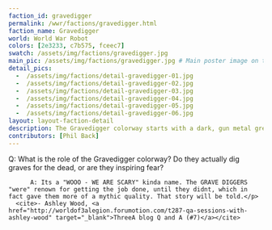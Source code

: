 ```yaml
---
faction_id: gravedigger
permalink: /wwr/factions/gravedigger.html
faction_name: Gravedigger
world: World War Robot
colors: [2e3233, c7b575, fceec7]
swatch: /assets/img/factions/gravedigger.jpg 
main_pic: /assets/img/factions/gravedigger.jpg # Main poster image on the faction page
detail_pics:
  -  /assets/img/factions/detail-gravedigger-01.jpg    
  -  /assets/img/factions/detail-gravedigger-02.jpg
  -  /assets/img/factions/detail-gravedigger-03.jpg 
  -  /assets/img/factions/detail-gravedigger-04.jpg 
  -  /assets/img/factions/detail-gravedigger-05.jpg 
  -  /assets/img/factions/detail-gravedigger-06.jpg 
layout: layout-faction-detail
description: The Gravedigger colorway starts with a dark, gun metal grey base color. Front and center is the olde script font of the letter, "G". Next pile on lots of black weathering and some rust. Top it all off with a bone-white, violent looking cross... Like "X" marks the spot or is it a crucifix? You'll find the label, "Worm Food" on a Gravedigger, and other bright sayings like, "Counting bodies like sheep".
contributors: [Phil Back]
---
```

<div class="blockquote">
        <p>Q: What is the role of the Gravedigger colorway? Do they actually dig graves for the dead, or are they inspiring fear?

          A: Its a "WOOO - WE ARE SCARY" kinda name. The GRAVE DIGGERS "were" renown for getting the job done, until they didnt, which in fact gave them more of a mythic quality. That story will be told.</p>
      <cite>- Ashley Wood, <a href="http://worldof3alegion.forumotion.com/t287-qa-sessions-with-ashley-wood" target="_blank">ThreeA blog Q and A (#7)</a></cite>
</div>  